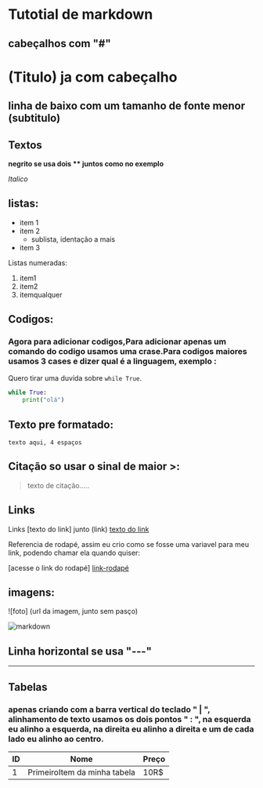 <h1> Tutotial de markdown </h1>

<h2> cabeçalhos com "#" </h2>


# (Titulo) ja com cabeçalho
## linha de baixo com um tamanho de fonte menor  (subtitulo)




<h2>Textos </h2>

**negrito se usa dois ** juntos como no exemplo**

_Italico_

<h2>listas: </h2>

- item 1
- item 2
  - sublista, identação a mais
- item 3


Listas numeradas:

1. item1
1. item2
1. itemqualquer

<h2>Codigos: </h2>
<h3>Agora para adicionar codigos,Para adicionar apenas um comando do codigo usamos uma crase.Para codigos maiores usamos 3 cases e dizer qual é a linguagem, exemplo : </h3>

Quero tirar uma duvida sobre `while True`.

````Python
while True:
    print("olá")
````

<h2> Texto pre formatado: </h2>
    
    texto aqui, 4 espaços


<h2>Citação so usar o sinal de maior >: </h2>

>texto de citação.....



<h2>Links </h2>

Links [texto do link] junto (link)
    [texto do link](link)

Referencia de rodapé, assim eu crio como se fosse uma variavel para meu link, podendo chamar ela quando quiser:

[acesse o link do rodapé] [link-rodapé]

[link-rodapé]: linkrodapé.com

<h2>imagens: </h2>

![foto] (url da imagem, junto sem pasço)

![markdown](https://www.google.com.br/search?q=markdown+como+fazer+github&tbm=isch&chips=q:markdown+como+fazer+github,online_chips:roteiros:D_HErSFZ8Cs%3D&hl=pt-BR&sa=X&ved=2ahUKEwjWwNfoiILzAhVTlZUCHRrcB-oQ4lYoBHoECAEQGg&biw=1119&bih=694#imgrc=ZWgR-yNSask8CM)


<h2> Linha horizontal se usa "---"</h2>

---

<h2>Tabelas </h2>
<h3> apenas criando com a barra vertical do teclado " | ", alinhamento de texto usamos os dois pontos " : ", na esquerda eu alinho a esquerda, na direita eu alinho a direita e um de cada lado eu alinho ao centro. 

| ID | Nome | Preço |
|---|:------:|-----|
|1|PrimeiroItem da minha tabela| 10R$|










